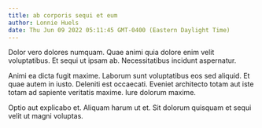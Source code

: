 ```yaml
---
title: ab corporis sequi et eum
author: Lonnie Huels
date: Thu Jun 09 2022 05:11:45 GMT-0400 (Eastern Daylight Time)
---
```

Dolor vero dolores numquam. Quae animi quia dolore enim velit voluptatibus. Et sequi ut ipsam ab. Necessitatibus incidunt aspernatur.

 Animi ea dicta fugit maxime. Laborum sunt voluptatibus eos sed aliquid. Et quae autem in iusto. Deleniti est occaecati. Eveniet architecto totam aut iste totam ad sapiente veritatis maxime. Iure dolorum maxime.

 Optio aut explicabo et. Aliquam harum ut et. Sit dolorum quisquam et sequi velit ut magni voluptas.